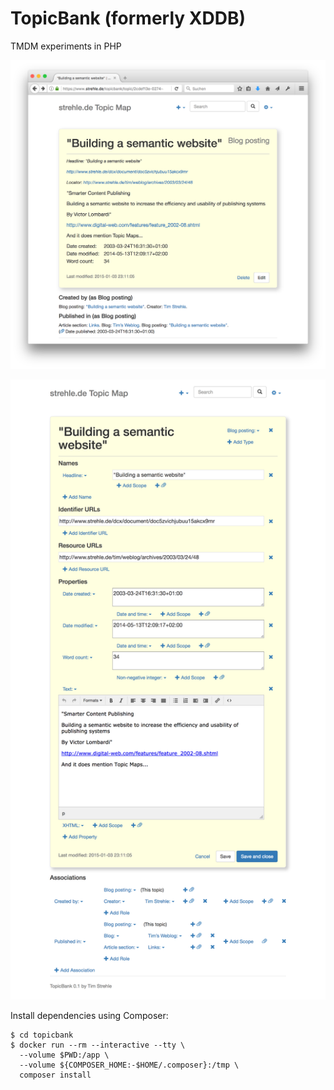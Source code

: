 TopicBank (formerly XDDB)
=========================

TMDM experiments in PHP

![View Topic screenshot](screenshot_view_topic.png)

![Edit Topic screenshot](screenshot_edit_topic.png)

Install dependencies using Composer:

```
$ cd topicbank
$ docker run --rm --interactive --tty \
  --volume $PWD:/app \
  --volume ${COMPOSER_HOME:-$HOME/.composer}:/tmp \
  composer install
```
